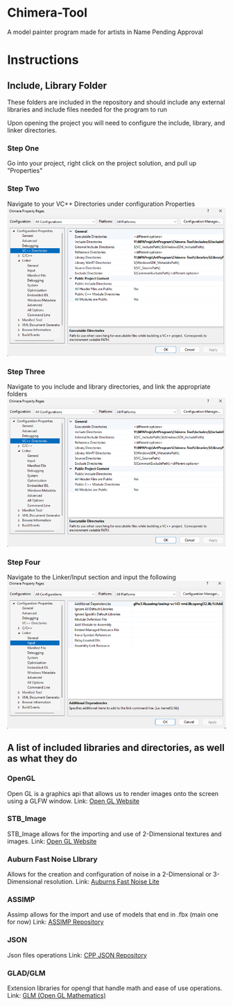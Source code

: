# Chimera-Tool
A model painter program made for artists in Name Pending Approval

# Instructions

## Include, Library Folder
These folders are included in the repository and should include any external libraries and include files
needed for the program to run

Upon opening the project you will need to configure the include, library, and linker directories.

### Step One
Go into your project, right click on the project solution, and pull up "Properties"

### Step Two
Navigate to your VC++ Directories under configuration Properties
![Image One](https://github.com/Benrowan910/Chimera-Tool/blob/main/GITHUBIMAGES/Screenshot%202025-07-29%20150558.png)

### Step Three
Navigate to you include and library directories, and link the appropriate folders
![Image One](https://github.com/Benrowan910/Chimera-Tool/blob/main/GITHUBIMAGES/Screenshot%202025-07-29%20150558.png)

### Step Four
Navigate to the Linker/Input section and input the following
![Image One](https://github.com/Benrowan910/Chimera-Tool/blob/main/GITHUBIMAGES/Screenshot%202025-07-29%20150450.png)


## A list of included libraries and directories, as well as what they do

### OpenGL
Open GL is a graphics api that allows us to render images onto the screen using a GLFW window.
Link: [Open GL Website](https://www.opengl.org/)

### STB_Image
STB_Image allows for the importing and use of 2-Dimensional textures and images.
Link: [Open GL Website](https://github.com/nothings/stb)

### Auburn Fast Noise LIbrary
Allows for the creation and configuration of noise in a 2-Dimensional or 3-Dimensional resolution.
Link: [Auburns Fast Noise Lite](https://github.com/Auburn/FastNoiseLite/tree/master)

### ASSIMP
Assimp allows for the import and use of models that end in .fbx (main one for now)
Link: [ASSIMP Repository](https://github.com/assimp/assimp)

### JSON
Json files operations
Link: [CPP JSON Repository](https://github.com/nlohmann/json)

### GLAD/GLM
Extension libraries for opengl that handle math and ease of use operations.
Link: [GLM (Open GL Mathematics)](https://github.com/g-truc/glm)
